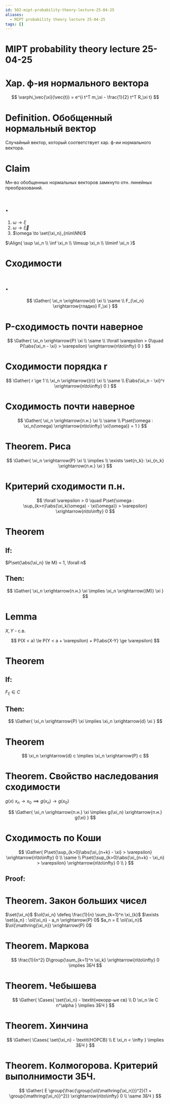 ```yaml
---
id: 502-mipt-probability-theory-lecture-25-04-25
aliases:
  - MIPT probability theory lecture 25-04-25
tags: []
---
```


# MIPT probability theory lecture 25-04-25

# Хар. ф-ия нормального вектора

$$
\varphi_\vec{\xi}(\vec{t}) = e^{i t^T m_\xi - \frac{1}{2} t^T R_\xi t}
$$

# Definition. Обобщенный нормальный вектор

Случайный вектор, который соответствует хар. ф-ии нормального вектора.

# Claim

Мн-во обобщенных нормальных векторов замкнуто отн. линейных преобразований.

# .

1. $\omega \to \xi$
2. $\omega \to \vec{\xi}$
3. $\omega \to \set{\xi_n}_{n\in\NN}$

$\Align{
\sup \xi_n \\
\inf \xi_n \\
\limsup \xi_n \\
\liminf \xi_n
}$

# Сходимости

# .

$$
\Gather{
\xi_n \xrightarrow{d} \xi \\
\same \\
F_{\xi_n} \xrightarrow{гладко} F_\xi
}
$$

# P-сходимость почти наверное

$$
\Gather{
\xi_n \xrightarrow{P} \xi \\
\same \\
\forall \varepsilon > 0\quad
P(\abs{\xi_n - \xi} > \varepsilon) \xrightarrow{n\to\infty} 0
}
$$

# Сходимости порядка r

$$
\Gather{
r \ge 1 \\
\xi_n \xrightarrow{(r)} \xi \\
\same \\
E\abs{\xi_n - \xi}^r \xrightarrow{n\to\infty} 0
}
$$

# Сходимость почти наверное

$$
\Gather{
\xi_n \xrightarrow{п.н.} \xi \\
\same \\
P\set{\omega : \xi_n(\omega) \xrightarrow{n\to\infty} \xi(\omega)} = 1
}
$$

# Theorem. Риса

$$
\Gather{
\xi_n \xrightarrow{P} \xi \\
\implies \\
\exists \set{n_k}: \xi_{n_k} \xrightarrow{п.н.} \xi
}
$$

# Критерий сходимости п.н.

$$
\forall \varepsilon > 0 \quad
P\set{\omega : \sup_{k>n}\abs{\xi_k(\omega) - \xi(\omega)} > \varepsilon} \xrightarrow{n\to\infty} 0
$$

# Theorem

## If:

$P\set{\abs{\xi_n} \le M} = 1, \forall n$

## Then:

$$
\Gather{
\xi_n \xrightarrow{п.н.} \xi
\implies
\xi_n \xrightarrow{(M)} \xi
}
$$

# Lemma

$X,Y$ - с.в.

$$
P(X < a) \le P(Y < a + \varepsilon) + P(\abs{X-Y} \ge \varepsilon)
$$

# Theorem

## If:

$F_{\xi} \in C$

## Then:

$$
\Gather{
\xi_n \xrightarrow{P} \xi
\implies
\xi_n \xrightarrow{d} \xi
}
$$

# Theorem

$$
\xi_n \xrightarrow{d} c \implies \xi_n \xrightarrow{P} c
$$

# Theorem. Свойство наследования сходимости

$g(x)$
$x_n \to x_0 \implies g(x_n) \to g(x_0)$

$$
\Gather{
\xi_n \xrightarrow{п.н.} \xi
\implies
g(\xi_n) \xrightarrow{п.н.} g(\xi)
}
$$

# Сходимость по Коши

$$
\Gather{
P\set{\sup_{k>0}\abs{\xi_{n+k} - \xi} > \varepsilon} \xrightarrow{n\to\infty} 0 \\
\same \\
P\set{\sup_{k>0}\abs{\xi_{n+k} - \xi_n} > \varepsilon} \xrightarrow{n\to\infty} 0 \\
}
$$

## Proof:

# Theorem. Закон больших чисел

$\set{\xi_n}$
$\ol{\xi_n} \defeq \frac{1}{n} \sum_{k=1}^n \xi_{k}$
$\exists \set{a_n} : \ol{\xi_n} - a_n \xrightarrow{P} 0$
$a_n = E \ol{\xi_n}$
$\ol{\mathring{\xi_n}} \xrightarrow{P} 0$

# Theorem. Маркова

$$
\frac{1}{n^2} D\group{\sum_{k=1}^n \xi_k} \xrightarrow{n\to\infty} 0 \implies ЗБЧ
$$

# Theorem. Чебышева

$$
\Gather{
\Cases{
\set{\xi_n} - \textit{некорр-ые св} \\
D \xi_n \le C n^\alpha
}
\implies ЗБЧ
}
$$

# Theorem. Хинчина

$$
\Gather{
\Cases{
\set{\xi_n} - \textit{НОРСВ} \\
E \xi_n < \infty
}
\implies ЗБЧ
}
$$

# Theorem. Колмогорова. Критерий выполнимости ЗБЧ.

$$
\Gather{
E \group{\frac{\group{\ol{\mathring{\xi_n}}}^2}{1 + \group{\mathring{\xi_n}}^2}}
\xrightarrow{n\to\infty} 0 \\
\same ЗБЧ
}
$$
